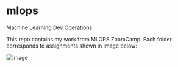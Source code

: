 # mlops
Machine Learning Dev Operations 

This repo contains my work from MLOPS ZoomCamp. Each folder corresponds to assignments shown in image below:

![image](https://github.com/sc6354/mlops/assets/49547982/1abb8026-d5be-4232-a45c-03b46b7148e2)

